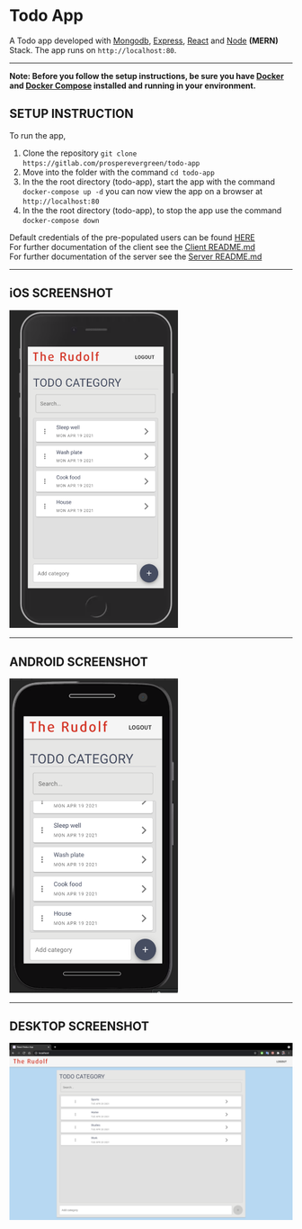 # Todo App

A Todo app developed with [Mongodb](https://www.mongodb.com/), [Express](https://expressjs.com/), [React](https://reactjs.org/)  and [Node](https://nodejs.org/en/) **(MERN)** Stack. The app runs on `http://localhost:80`.  

*****

**Note: Before you follow the setup instructions, be sure you have [Docker](https://www.docker.com/) and [Docker Compose](https://docs.docker.com/compose/) installed and running in your environment.**  
 
## SETUP INSTRUCTION
To run the app,
1. Clone the repository `git clone https://gitlab.com/prosperevergreen/todo-app`
2. Move into the folder with the command `cd todo-app`
3. In the the root directory (todo-app), start the app with the command `docker-compose up -d` you can now view the app on a browser at `http://localhost:80`
4. In the the root directory (todo-app), to stop the app use the command `docker-compose down`

Default credentials of the pre-populated users can be found [HERE](./server/database/defaultData.js)  
For further documentation of the client see the [Client README.md](client/README.md)  
For further documentation of the server see the [Server README.md](server/README.md)  

******

## iOS SCREENSHOT

<div ><img width="300px" src="./documentation/iOS.png"></div>  

*****

## ANDROID SCREENSHOT

<div><img width="300px" src="./documentation/android.png"></div>

*****

## DESKTOP SCREENSHOT

<div><img width="800px" src="./documentation/desktops.png"></div>
